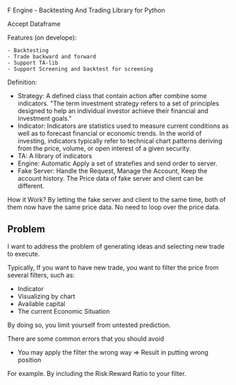 F Engine - Backtesting And Trading Library for Python

Accept Dataframe

Features (on develope):

    - Backtesting
    - Trade backward and forward
    - Support TA-lib
    - Support Screening and backtest for screening

Definition:

- Strategy: A defined class that contain action after combine some indicators. "The term investment strategy refers to a set of principles designed to help an individual investor achieve their financial and investment goals."
- Indicator: Indicators are statistics used to measure current conditions as well as to forecast financial or economic trends. In the world of investing, indicators typically refer to technical chart patterns deriving from the price, volume, or open interest of a given security.
- TA: A library of indicators
- Engine: Automatic Apply a set of stratefies and send order to server.
- Fake Server: Handle the Request, Manage the Account, Keep the account history. The Price data of fake server and client can be different. 


How it Work?
By letting the fake server and client to the same time, both of them now have the same price data. No need to loop over the price data. 


## Problem

I want to address the problem of generating ideas and selecting new trade to execute.

Typically, If you want to have new trade, you want to filter the price from several filters, such as: 

- Indicator
- Visualizing by chart
- Available capital
- The current Economic Situation

By doing so, you limit yourself from untested prediction. 

There are some common errors that you should avoid

- You may apply the filter the wrong way => Result in putting wrong position

For example. By including the Risk:Reward Ratio to your filter. 